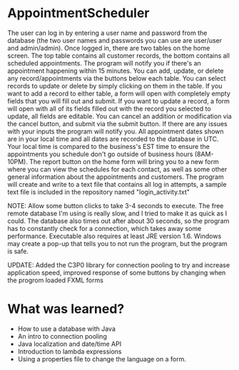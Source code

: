# AppointmentScheduler
The user can log in by entering a user name and password from the database (the two user names and passwords you can use are user/user and admin/admin). Once logged in, there are two tables on the home screen.
The top table contains all customer records, the bottom contains all scheduled appointments. The program will notify you if there's an appointment happening within 15 minutes. 
You can add, update, or delete any record/appointments via the buttons below each table. You can select records to update or delete by simply clicking on them in the table. 
If you want to add a record to either table, a form will open with completely empty fields that you will fill out and submit. If you want to update a record, a form will open
with all of its fields filled out with the record you selected to update, all fields are editable. You can cancel an addition or modification
via the cancel button, and submit via the submit button. If there are any issues with your inputs the program will notify you.
All appointment dates shown are in your local time and all dates are recorded to the database in UTC. Your local time is compared to the business's
EST time to ensure the appointments you schedule don't go outside of business hours (8AM-10PM). The report button on the home form will
bring you to a new form where you can view the schedules for each contact, as well as some other general information
about the appointments and customers. The program will create and write to a text file that contains all log in attempts, a sample text file is included in the repository named "login_activity.txt"

NOTE: Allow some button clicks to take 3-4 seconds to execute. The free remote database I'm using is really slow, and I tried to make it as quick as I could. The database also times out after about 30 seconds, so the program has to constantly check for a connection, which takes away some performance. Executable also requires at least JRE version 1.6. Windows may create a pop-up that tells you to not run the program, but the program is safe.

UPDATE: Added the C3P0 library for connection pooling to try and increase application speed, improved response of some buttons by changing when the progrom loaded FXML forms

# What was learned?

* How to use a database with Java
* An intro to connection pooling
* Java localization and date/time API
* Introduction to lambda expressions
* Using a properties file to change the language on a form.
